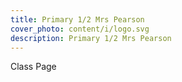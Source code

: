 ```yaml
---
title: Primary 1/2 Mrs Pearson
cover_photo: content/i/logo.svg
description: Primary 1/2 Mrs Pearson
---
```

Class Page